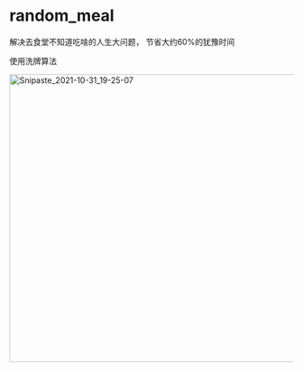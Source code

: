 # random_meal
解决去食堂不知道吃啥的人生大问题，
节省大约60%的犹豫时间

使用洗牌算法

<img width="510" alt="Snipaste_2021-10-31_19-25-07" src="https://user-images.githubusercontent.com/16796652/139580728-1147a70f-daae-4a78-b93e-4e7a6e70fd09.png">
